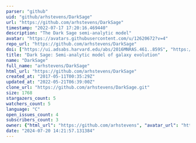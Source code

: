 ```yaml
---
parser: "github"
uid: "github/arhstevens/DarkSage"
url: "https://github.com/arhstevens/DarkSage"
timestamp: "2022-07-17 17:20:16.469440"
description: "The Dark Sage semi-analytic model"
avatar: "https://avatars.githubusercontent.com/u/12620672?v=4"
repo_url: "https://github.com/arhstevens/DarkSage"
doi: ["https://ui.adsabs.harvard.edu/abs/2016MNRAS.461..859S", "https://ui.adsabs.harvard.edu/abs/2017ascl.soft06004S/abstract"]
title: "Dark Sage: Semi-analytic model of galaxy evolution"
name: "DarkSage"
full_name: "arhstevens/DarkSage"
html_url: "https://github.com/arhstevens/DarkSage"
created_at: "2017-05-11T00:35:29Z"
updated_at: "2022-05-21T06:39:00Z"
clone_url: "https://github.com/arhstevens/DarkSage.git"
size: 1768
stargazers_count: 5
watchers_count: 5
language: "C"
open_issues_count: 4
subscribers_count: 3
owner: {"html_url": "https://github.com/arhstevens", "avatar_url": "https://avatars.githubusercontent.com/u/12620672?v=4", "login": "arhstevens", "type": "User"}
date: "2024-07-20 14:21:57.131384"
---
```

